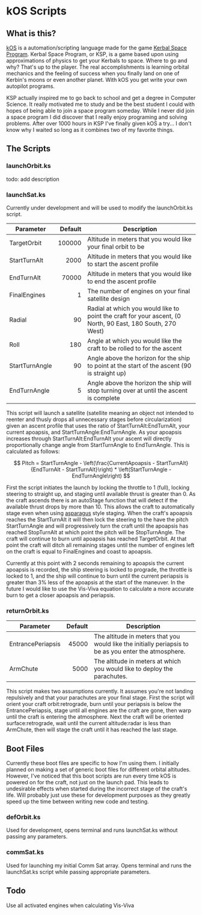 # kOS Scripts

## What is this?

[kOS](https://ksp-kos.github.io/KOS/) is a automation/scripting language made for the game [Kerbal Space Program](https://www.kerbalspaceprogram.com/). Kerbal Space Program, or KSP, is a game based upon using approximations of physics to get your Kerbals to space. Where to go and why? That's up to the player. The real accomplishments is learning orbital mechanics and the feeling of success when you finally land on one of Kerbin's moons or even another planet. With kOS you get write your own autopilot programs.

KSP actually inspired me to go back to school and get a degree in Computer Science. It really motivated me to study and be the best student I could with hopes of being able to join a space program someday. While I never did join a space program I did discover that I really enjoy programing and solving problems. After over 1000 hours in KSP I've finally given kOS a try... I don't know why I waited so long as it combines two of my favorite things.

## The Scripts

### launchOrbit.ks

todo: add description

### launchSat.ks

Currently under development and will be used to modify the launchOrbit.ks script.

| Parameter      | Default | Description                                                                                                |
| -------------- | -------:| ---------------------------------------------------------------------------------------------------------- |
| TargetOrbit    | 100000  | Altitude in meters that you would like your final orbit to be                                              |
| StartTurnAlt   | 2000    | Altitude in meters that you would like to start the ascent profile                                         |
| EndTurnAlt     | 70000   | Altitude in meters that you would like to end the ascent profile                                           |
| FinalEngines   | 1       | The number of engines on your final satellite design                                                       |
| Radial         | 90      | Radial at which you would like to point the craft for your ascent, (0 North, 90 East, 180 South, 270 West) |
| Roll           | 180     | Angle at which you would like the craft to be rolled to for the ascent                                     |
| StartTurnAngle | 90      | Angle above the horizon for the ship to point at the start of the ascent (90 is straight up)               |
| EndTurnAngle   | 5       | Angle above the horizon the ship will stop turning over at until the ascent is complete                    |

This script will launch a satellite (satellite meaning an object not intended to reenter and thusly drops all unnecessary stages before circularization) given an ascent profile that uses the ratio of StartTurnAlt:EndTurnAlt, your current apoapsis, and StartTurnAngle:EndTurnAngle. As your apoapsis increases through StartTurnAlt:EndTurnAlt your ascent will directly proportionally change angle from StartTurnAngle to EndTurnAngle. This is calculated as follows:

$$
Pitch = StartTurnAngle - \left(\frac{CurrentApoapsis - StartTurnAlt}{EndTurnAlt - StartTurnAlt}\right) * \left(StartTurnAngle - EndTurnAngle\right)
$$

First the script initiates the launch by locking the throttle to 1 (full), locking steering to straight up, and staging until available thrust is greater than 0. As the craft ascends there is an autoStage function that will detect if the available thrust drops by more than 10. This allows the craft to automatically stage even when using [asparagus](https://wiki.kerbalspaceprogram.com/wiki/Asparagus_staging) style staging. When the craft's apoapsis reaches the StartTurnAlt it will then lock the steering to the have the pitch StartTurnAngle and will progressively turn the craft until the apoapsis has reached StopTurnAlt at which point the pitch will be StopTurnAngle. The craft will continue to burn until apoapsis has reached TargetOrbit. At that point the craft will ditch all remaining stages until the number of engines left on the craft is equal to FinalEngines and coast to apoapsis.

Currently at this point with 2 seconds remaining to apoapsis the current apoapsis is recorded, the ship steering is locked to prograde, the throttle is locked to 1, and the ship will continue to burn until the current periapsis is greater than 3% less of the apoapsis at the start of the maneuver. In the future I would like to use the Vis-Viva equation to calculate a more accurate burn to get a closer apoapsis and periapsis.

### returnOrbit.ks

| Parameter         | Default | Description                                                                                           |
| ----------------- | -------:| ----------------------------------------------------------------------------------------------------- |
| EntrancePeriapsis | 45000   | The altitude in meters that you would like the initially periapsis to be as you enter the atmosphere. |
| ArmChute          | 5000    | The altitude in meters at which you would like to deploy the parachutes.                              |

This script makes two assumptions currently. It assumes you're not landing repulsively and that your parachutes are your final stage. First the script will orient your craft orbit:retrograde, burn until your periapsis is below the EntrancePeriapsis, stage until all engines are the craft are gone, then warp until the craft is entering the atmosphere. Next the craft will be oriented surface:retrograde, wait until the current altitude:radar is less than ArmChute, then will stage the craft until it has reached the last stage.

## Boot Files

Currently these boot files are specific to how I'm using them. I initially planned on making a set of generic boot files for different orbital altitudes. However, I've noticed that this boot scripts are run every time kOS is powered on for the craft, not just on the launch pad. This leads to undesirable effects when started during the incorrect stage of the craft's life. Will probably just use these for development purposes as they greatly speed up the time between writing new code and testing.

### defOrbit.ks

Used for development, opens terminal and runs launchSat.ks without passing any parameters.

### commSat.ks

Used for launching my initial Comm Sat array. Opens terminal and runs the launchSat.ks script while passing appropriate parameters.

## Todo

Use all activated engines when calculating Vis-Viva
